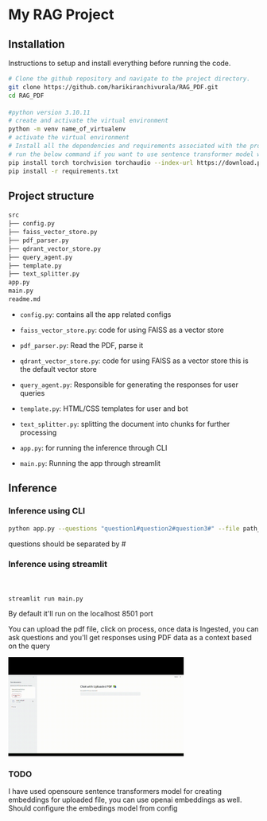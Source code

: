 # My RAG Project

## Installation 

Instructions to setup and install everything before running the code.

```bash
# Clone the github repository and navigate to the project directory.
git clone https://github.com/harikiranchivurala/RAG_PDF.git
cd RAG_PDF

#python version 3.10.11
# create and activate the virtual environment
python -m venv name_of_virtualenv  
# activate the virtual environment
# Install all the dependencies and requirements associated with the project.
# run the below command if you want to use sentence transformer model with cuda support
pip install torch torchvision torchaudio --index-url https://download.pytorch.org/whl/cu118
pip install -r requirements.txt
```
## Project structure

```bash
src
├── config.py
├── faiss_vector_store.py
├── pdf_parser.py
├── qdrant_vector_store.py
├── query_agent.py
├── template.py
├── text_splitter.py
app.py
main.py
readme.md
```
- `config.py`: contains all the app related configs
- `faiss_vector_store.py`: code for using FAISS as a vector store
- `pdf_parser.py`: Read the PDF, parse it
- `qdrant_vector_store.py`: code for using FAISS as a vector store this is the default vector store
- `query_agent.py`: Responsible for generating the responses for user queries
- `template.py`: HTML/CSS templates for user and bot
- `text_splitter.py`: splitting the document into chunks for further processing

- `app.py`: for running the inference through CLI
- `main.py`: Running the app through streamlit



## Inference

### Inference using CLI
```bash
python app.py --questions "question1#question2#question3#" --file path_to_pdf/file_name.pdf
```
questions should be separated by #

### Inference using streamlit

```bash


streamlit run main.py
```
By default it'll run on the localhost 8501 port

You can upload the pdf file, click on process, once data is Ingested, you can ask questions and you'll get responses using PDF data as a context based on the query

<img src="data/rag_pdf_demo.gif" width="70%" height="auto">




### TODO
I have used opensoure sentence transformers model for creating embeddings for uploaded file, you can use openai embeddings as well.
Should configure the embedings model from config

